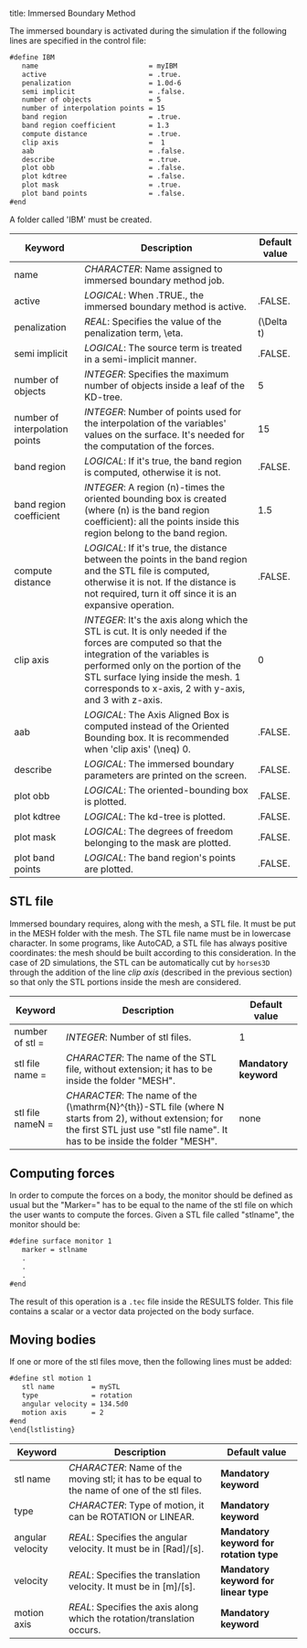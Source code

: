 title: Immersed Boundary Method



The immersed boundary is activated during the simulation if the following lines are specified in the control file:

```markdown
#define IBM
   name                           = myIBM
   active                         = .true.
   penalization                   = 1.0d-6
   semi implicit                  = .false.
   number of objects              = 5 
   number of interpolation points = 15
   band region                    = .true.
   band region coefficient        = 1.3
   compute distance               = .true.
   clip axis                      =  1
   aab                            = .false.
   describe                       = .true.
   plot obb                       = .false.
   plot kdtree                    = .false.
   plot mask                      = .true.
   plot band points               = .false.
#end
```

A folder called 'IBM' must be created.

| Keyword                   | Description                                                                                                                                                                                | Default value |
|---------------------------|--------------------------------------------------------------------------------------------------------------------------------------------------------------------------------------------|---------------|
| name                      | *CHARACTER*: Name assigned to immersed boundary method job.                                                                                                                                |               |
| active                    | *LOGICAL*: When .TRUE., the immersed boundary method is active.                                                                                                                            | .FALSE.       |
| penalization              | *REAL*: Specifies the value of the penalization term, \eta.                                                                                                                                | \(\Delta t\)    |
| semi implicit             | *LOGICAL*: The source term is treated in a semi-implicit manner.                                                                                                                           | .FALSE.       |
| number of objects        | *INTEGER*: Specifies the maximum number of objects inside a leaf of the KD-tree.                                                                                                            | 5             |
| number of interpolation points | *INTEGER*: Number of points used for the interpolation of the variables' values on the surface. It's needed for the computation of the forces.                                           | 15            |
| band region               | *LOGICAL*: If it's true, the band region is computed, otherwise it is not.                                                                                                                 | .FALSE.       |
| band region coefficient   | *INTEGER*: A region \(n\)-times the oriented bounding box is created (where \(n\) is the band region coefficient): all the points inside this region belong to the band region.            | 1.5           |
| compute distance          | *LOGICAL*: If it's true, the distance between the points in the band region and the STL file is computed, otherwise it is not. If the distance is not required, turn it off since it is an expansive operation. | .FALSE.       |
| clip axis                 | *INTEGER*: It's the axis along which the STL is cut. It is only needed if the forces are computed so that the integration of the variables is performed only on the portion of the STL surface lying inside the mesh. 1 corresponds to x-axis, 2 with y-axis, and 3 with z-axis. | 0 |
| aab                       | *LOGICAL*: The Axis Aligned Box is computed instead of the Oriented Bounding box. It is recommended when 'clip axis' \(\neq\) 0.                                                               | .FALSE.       |
| describe                  | *LOGICAL*: The immersed boundary parameters are printed on the screen.                                                                                                                    | .FALSE.       |
| plot obb                  | *LOGICAL*: The oriented-bounding box is plotted.                                                                                                                                           | .FALSE.       |
| plot kdtree               | *LOGICAL*: The kd-tree is plotted.                                                                                                                                                         | .FALSE.       |
| plot mask                 | *LOGICAL*: The degrees of freedom belonging to the mask are plotted.                                                                                                                       | .FALSE.       |
| plot band points          | *LOGICAL*: The band region's points are plotted.                                                                                                                                           | .FALSE.       |


## STL file

Immersed boundary requires, along with the mesh, a STL file. It must be put in the MESH folder with the mesh. The STL file name must be in lowercase character. In some programs, like AutoCAD, a STL file has always positive coordinates: the mesh should be built according to this consideration.
In the case of 2D simulations, the STL can be automatically cut by `horses3D` through the addition of the line *clip axis* (described in the previous section) so that only the STL portions inside the mesh are considered.

| Keyword              | Description                                                                                   | Default value       |
|----------------------|-----------------------------------------------------------------------------------------------|---------------------|
| number of stl =      | *INTEGER*: Number of stl files.                                                              | 1                   |
| stl file name =      | *CHARACTER*: The name of the STL file, without extension; it has to be inside the folder "MESH". | **Mandatory keyword** |
| stl file nameN =     | *CHARACTER*: The name of the \(\mathrm{N}^{th}\)-STL file (where N starts from 2), without extension; for the first STL just use "stl file name". It has to be inside the folder "MESH". | none                |


## Computing forces

In order to compute the forces on a body, the monitor should be defined as usual but the "Marker=" has to be equal to the name of the stl file on which the user wants to compute the forces. Given a STL file called "stlname", the monitor should be:

```markdown
#define surface monitor 1
   marker = stlname
   .
   .
   .
#end
```

The result of this operation is a `.tec` file inside the RESULTS folder. This file contains a scalar or a vector data projected on the body surface. 

## Moving bodies

If one or more of the stl files move, then the following lines must be added:

```markdown
#define stl motion 1
   stl name         = mySTL
   type             = rotation 
   angular velocity = 134.5d0
   motion axis      = 2
#end
\end{lstlisting}
```

| Keyword          | Description                                                                                        | Default value           |
|------------------|----------------------------------------------------------------------------------------------------|-------------------------|
| stl name         | *CHARACTER*: Name of the moving stl; it has to be equal to the name of one of the stl files.      | **Mandatory keyword** |
| type             | *CHARACTER*: Type of motion, it can be ROTATION or LINEAR.                                         | **Mandatory keyword** |
| angular velocity | *REAL*: Specifies the angular velocity. It must be in [Rad]/[s].                                    | **Mandatory keyword for rotation type** |
| velocity         | *REAL*: Specifies the translation velocity. It must be in [m]/[s].                                   | **Mandatory keyword for linear type** |
| motion axis      | *REAL*: Specifies the axis along which the rotation/translation occurs.                            | **Mandatory keyword** |
